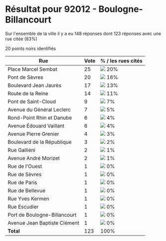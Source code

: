 # Résultat pour 92012 - Boulogne-Billancourt

Sur l'ensemble de la ville il y a eu 148 réponses dont 123 réponses avec une rue citée (83%)

20 points noirs identifiés

| Rue | Vote | % / les rues cités|
|-----|------|-------------------|
| Place Marcel Sembat | 25 | <img src="../../img/bar_20.gif" />&nbsp;20%|
| Pont de Sèvres | 20 | <img src="../../img/bar_16.gif" />&nbsp;16%|
| Boulevard Jean Jaurès | 17 | <img src="../../img/bar_13.gif" />&nbsp;13%|
| Route de la Reine | 14 | <img src="../../img/bar_11.gif" />&nbsp;11%|
| Pont de Saint-Cloud | 9 | <img src="../../img/bar_7.gif" />&nbsp;7%|
| Avenue du Général Leclerc | 7 | <img src="../../img/bar_5.gif" />&nbsp;5%|
| Rond-Point Rhin et Danube | 6 | <img src="../../img/bar_4.gif" />&nbsp;4%|
| Avenue Édouard Vaillant | 6 | <img src="../../img/bar_4.gif" />&nbsp;4%|
| Avenue Pierre Grenier | 4 | <img src="../../img/bar_3.gif" />&nbsp;3%|
| Boulevard de la République | 3 | <img src="../../img/bar_2.gif" />&nbsp;2%|
| Rue Galliéni | 2 | <img src="../../img/bar_1.gif" />&nbsp;1%|
| Avenue André Morizet | 2 | <img src="../../img/bar_1.gif" />&nbsp;1%|
| Rue de l'Ouest | 1 | <img src="../../img/bar_0.gif" />&nbsp;0%|
| Rue de Sèvres | 1 | <img src="../../img/bar_0.gif" />&nbsp;0%|
| Rue de Paris | 1 | <img src="../../img/bar_0.gif" />&nbsp;0%|
| Rue de Bellevue | 1 | <img src="../../img/bar_0.gif" />&nbsp;0%|
| Rue Yves Kermen | 1 | <img src="../../img/bar_0.gif" />&nbsp;0%|
| Rue Escudier | 1 | <img src="../../img/bar_0.gif" />&nbsp;0%|
| Port de Boulogne-Billancourt | 1 | <img src="../../img/bar_0.gif" />&nbsp;0%|
| Avenue Jean Baptiste Clément | 1 | <img src="../../img/bar_0.gif" />&nbsp;0%|
| **Total** | 123 | 100%|
